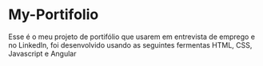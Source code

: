 # My-Portifolio
Esse é o meu projeto de portifólio que usarem em entrevista de emprego e no LinkedIn, foi desenvolvido usando as seguintes fermentas HTML, CSS, Javascript e Angular
